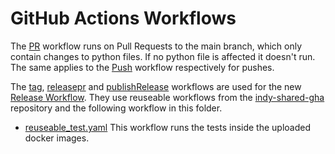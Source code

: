 # GitHub Actions Workflows

The  [PR](PR.yaml) workflow runs on Pull Requests to the main branch,
which only contain changes to python files. If no python file is affected it doesn't run.
The same applies to the [Push](Push.yaml) workflow respectively for pushes.

The [tag](tag.yaml), [releasepr](releasepr.yaml) and [publishRelease](publishRelease.yaml) workflows are used for the new [Release Workflow](../../docs/release-workflow.png).
They use reuseable workflows from the [indy-shared-gha](https://github.com/hyperledger/indy-shared-gha) repository and the following workflow in this folder.

+ [reuseable_test.yaml](reuseable_test.yaml)
   This workflow runs the tests inside the uploaded docker images.